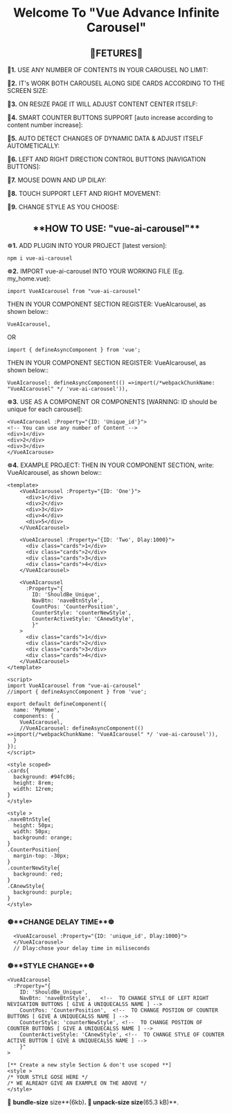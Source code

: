<h1 align="center">
  Welcome To "Vue Advance Infinite Carousel"
</h1>

<h2 align="center">🔆FETURES🔆</h2>

🔆**1.** USE ANY NUMBER OF CONTENTS IN YOUR CAROUSEL NO LIMIT:

🔆**2.** IT's WORK BOTH CAROUSEL ALONG SIDE CARDS ACCORDING TO THE SCREEN SIZE:

🔆**3.** ON RESIZE PAGE IT WILL ADJUST CONTENT CENTER ITSELF:

🔆**4.** SMART COUNTER BUTTONS SUPPORT [auto increase according to content number increase]:

🔆**5.** AUTO DETECT CHANGES OF DYNAMIC DATA & ADJUST ITSELF AUTOMETICALLY:

🔆**6.** LEFT AND RIGHT DIRECTION CONTROL BUTTONS [NAVIGATION BUTTONS]:

🔆**7.** MOUSE DOWN AND UP DILAY:

🔆**8.** TOUCH SUPPORT LEFT AND RIGHT MOVEMENT:

🔆**9.** CHANGE STYLE AS YOU CHOOSE:
<h2 align="center"></h2>

<h2 align="center">**HOW TO USE: "vue-ai-carousel"**</h2>

☸**1.** ADD PLUGIN INTO YOUR PROJECT [latest version]:

  ```
  npm i vue-ai-carousel
  ```

☸**2.** IMPORT vue-ai-carousel INTO YOUR WORKING FILE (Eg. my_home.vue):

```
import VueAIcarousel from "vue-ai-carousel"
```
THEN IN YOUR COMPONENT SECTION REGISTER: VueAIcarousel, as shown below::
```
VueAIcarousel,
```
OR
```
import { defineAsyncComponent } from 'vue';
```
THEN IN YOUR COMPONENT SECTION REGISTER: VueAIcarousel, as shown below::
```
VueAIcarousel: defineAsyncComponent(() =>import(/*webpackChunkName: "VueAIcarousel" */ 'vue-ai-carousel')),
```


☸**3.** USE AS A COMPONENT OR COMPONENTS [WARNING: ID should be unique for each carousel]:

```
<VueAIcarousel :Property="{ID: 'Unique_id'}">
<!-- You can use any number of Content -->
<div>1</div>
<div>2</div>
<div>3</div>
</VueAIcarouse>
```

☸**4.** EXAMPLE PROJECT:
THEN IN YOUR COMPONENT SECTION, write: VueAIcarousel, as shown below::

```
<template>
    <VueAIcarousel :Property="{ID: 'One'}">
      <div>1</div>
      <div>2</div>
      <div>3</div>
      <div>4</div>
      <div>5</div>
    </VueAIcarousel>
    
    <VueAIcarousel :Property="{ID: 'Two', Dlay:1000}">
      <div class="cards">1</div>
      <div class="cards">2</div>
      <div class="cards">3</div>
      <div class="cards">4</div>
    </VueAIcarousel>
    
    <VueAIcarousel 
      :Property="{
        ID: 'ShouldBe_Unique', 
        NavBtn: 'naveBtnStyle',
        CountPos: 'CounterPosition',
        CounterStyle: 'counterNewStyle',
        CounterActiveStyle: 'CAnewStyle',
        }"
    >
      <div class="cards">1</div>
      <div class="cards">2</div>
      <div class="cards">3</div>
      <div class="cards">4</div>
    </VueAIcarousel>
</template>

<script>
import VueAIcarousel from "vue-ai-carousel"
//import { defineAsyncComponent } from 'vue';

export default defineComponent({
  name: 'MyHome',
  components: {
    VueAIcarousel,
    //VueAIcarousel: defineAsyncComponent(() =>import(/*webpackChunkName: "VueAIcarousel" */ 'vue-ai-carousel')),
  }
});
</script>

<style scoped>
.cards{
  background: #94fc86;
  height: 8rem;
  width: 12rem;
}
</style>

<style >
.naveBtnStyle{
  height: 50px;
  width: 50px;
  background: orange;
}
.CounterPosition{
  margin-top: -30px;
}
.counterNewStyle{
  background: red;
}
.CAnewStyle{
  background: purple;
}
</style>
```
<h3>☸**CHANGE DELAY TIME**☸</h3>

```
  <VueAIcarousel :Property="{ID: 'unique_id', Dlay:1000}">
  </VueAIcarousel>
  // Dlay:chose your delay time in miliseconds
```

<h3>☸**STYLE CHANGE**☸</h3>

```
<VueAIcarousel 
  :Property="{
    ID: 'ShouldBe_Unique', 
    NavBtn: 'naveBtnStyle',   <!--  TO CHANGE STYLE OF LEFT RIGHT NEVIGATION BUTTONS [ GIVE A UNIQUECALSS NAME ] -->
    CountPos: 'CounterPosition',  <!--  TO CHANGE POSTION OF COUNTER BUTTONS [ GIVE A UNIQUECALSS NAME ] -->
    CounterStyle: 'counterNewStyle', <!--  TO CHANGE POSTION OF COUNTER BUTTONS [ GIVE A UNIQUECALSS NAME ] -->
    CounterActiveStyle: 'CAnewStyle', <!--  TO CHANGE STYLE OF COUNTER ACTIVE BUTTON [ GIVE A UNIQUECALSS NAME ] -->
    }"
>

[** Create a new style Section & don't use scoped **]
<style >
/* YOUR STYLE GOSE HERE */
/* WE ALREADY GIVE AN EXAMPLE ON THE ABOVE */
</style>
```

🔆 **bundle-size** size**(6kb)**.
🔆 **unpack-size** size**(65.3 kB)**.